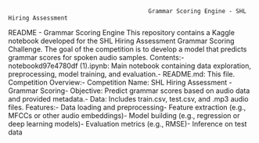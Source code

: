                                             Grammar Scoring Engine - SHL Hiring Assessment
README - Grammar Scoring Engine
This repository contains a Kaggle notebook developed for the SHL Hiring Assessment Grammar Scoring
Challenge. 
The goal of the competition is to develop a model that predicts grammar scores for spoken audio samples.
 Contents:- notebookd97e4780df (1).ipynb: Main notebook containing data exploration, preprocessing, model training,
 and evaluation.- README.md: This file.
 Competition Overview:- Competition Name: SHL Hiring Assessment - Grammar Scoring- Objective: Predict grammar scores based on audio data and provided metadata.- Data: Includes train.csv, test.csv, and .mp3 audio files.
 Features:- Data loading and preprocessing- Feature extraction (e.g., MFCCs or other audio embeddings)- Model building (e.g., regression or deep learning models)- Evaluation metrics (e.g., RMSE)- Inference on test data
